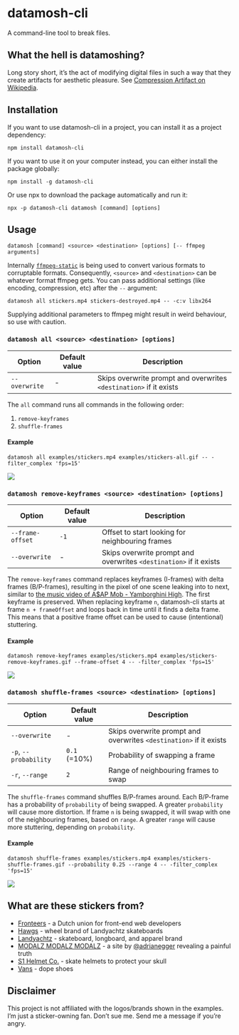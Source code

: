 # datamosh-cli

A command-line tool to break files.

## What the hell is datamoshing?

Long story short, it’s the act of modifying digital files in such a way that they create artifacts for aesthetic pleasure. See [Compression Artifact on Wikipedia](https://en.wikipedia.org/wiki/Compression_artifact#Artistic_use).

## Installation

If you want to use datamosh-cli in a project, you can install it as a project dependency:

```shell
npm install datamosh-cli
```

If you want to use it on your computer instead, you can either install the package globally:

```shell
npm install -g datamosh-cli
```

Or use npx to download the package automatically and run it:

```shell
npx -p datamosh-cli datamosh [command] [options]
```

## Usage

```shell
datamosh [command] <source> <destination> [options] [-- ffmpeg arguments]
```

Internally [`ffmpeg-static`](https://www.npmjs.com/package/ffmpeg-static) is being used to convert various formats to corruptable formats. Consequently, `<source>` and `<destination>` can be whatever format ffmpeg gets. You can pass additional settings (like encoding, compression, etc) after the `--` argument:

```
datamosh all stickers.mp4 stickers-destroyed.mp4 -- -c:v libx264
```

Supplying additional parameters to ffmpeg might result in weird behaviour, so use with caution.

### `datamosh all <source> <destination> [options]`

Option            | Default value | Description
------------------|---------------|--------------------------------------------------------------------
`--overwrite`     | -             | Skips overwrite prompt and overwrites `<destination>` if it exists

The `all` command runs all commands in the following order:

1. `remove-keyframes`
2. `shuffle-frames`

#### Example

```shell
datamosh all examples/stickers.mp4 examples/stickers-all.gif -- -filter_complex 'fps=15'
```

![](examples/stickers-all.gif)

### `datamosh remove-keyframes <source> <destination> [options]`

Option            | Default value | Description
------------------|---------------|--------------------------------------------------------------------
`--frame-offset`  | `-1`          | Offset to start looking for neighbouring frames
`--overwrite`     | -             | Skips overwrite prompt and overwrites `<destination>` if it exists

The `remove-keyframes` command replaces keyframes (I-frames) with delta frames (B/P-frames), resulting in the pixel of one scene leaking into to next, similar to [the music video of A$AP Mob - Yamborghini High](https://www.youtube.com/watch?v=tt7gP_IW-1w). The first keyframe is preserved. When replacing keyframe `n`, datamosh-cli starts at frame `n + frameOffset` and loops back in time until it finds a delta frame. This means that a positive frame offset can be used to cause (intentional) stuttering.

#### Example

```shell
datamosh remove-keyframes examples/stickers.mp4 examples/stickers-remove-keyframes.gif --frame-offset 4 -- -filter_complex 'fps=15'
```

![](examples/stickers-remove-keyframes.gif)

### `datamosh shuffle-frames <source> <destination> [options]`

Option                | Default value | Description
----------------------|---------------|--------------------------------------------------------------------
`--overwrite`         | -             | Skips overwrite prompt and overwrites `<destination>` if it exists
`-p`, `--probability` | `0.1` (=10%)  | Probability of swapping a frame
`-r`, `--range`       | `2`           | Range of neighbouring frames to swap

The `shuffle-frames` command shuffles B/P-frames around. Each B/P-frame has a probability of `probability` of being swapped. A greater `probability` will cause more distortion. If frame `n` is being swapped, it will swap with one of the neighbouring frames, based on `range`. A greater `range` will cause more stuttering, depending on `probability`.

#### Example

```shell
datamosh shuffle-frames examples/stickers.mp4 examples/stickers-shuffle-frames.gif --probability 0.25 --range 4 -- -filter_complex 'fps=15'
```

![](examples/stickers-shuffle-frames.gif)

## What are these stickers from?

- [Fronteers](https://fronteers.nl) - a Dutch union for front-end web developers
- [Hawgs](https://landyachtz.com/wheels) - wheel brand of Landyachtz skateboards
- [Landyachtz](https://landyachtz.com) - skateboard, longboard, and apparel brand
- [MODALZ MODALZ MODALZ](https://modalzmodalzmodalz.com) - a site by [@adrianegger](https://twitter.com/adrianegger) revealing a painful truth
- [S1 Helmet Co.](https://shop.s1helmets.com) - skate helmets to protect your skull
- [Vans](https://www.vans.com) - dope shoes

## Disclaimer

This project is not affiliated with the logos/brands shown in the examples. I’m just a sticker-owning fan. Don’t sue me. Send me a message if you’re angry.